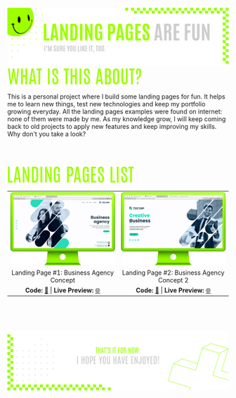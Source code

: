 ![A pretty README header](assets/Readme-Header.png)
![What is this about?](assets/Readme-What-is-this.png)

This is a personal project where I build some landing pages for fun. It helps me to learn new things, test new technologies and keep my portfolio growing everyday. All the landing pages examples were found on internet: none of them were made by me. As my knowledge grow, I will keep coming back to old projects to apply new features and keep improving my skills. Why don't you take a look?
<br />
<br />
<br />
<br />

![Landing pages list](assets/Readme-Landing-pages-list.png)

|         |             |    
| :-------------:|:-------------:|
| ![Landing page 1](assets/Readme-LP1.png) | ![Landing page 2](assets/Readme-LP2.png)  |
| Landing Page #1: Business Agency Concept      | Landing Page #2: Business Agency Concept 2  
| **Code:** [📄](https://github.com/malunaridev/Landing-Pages-Are-Fun/tree/master/1-business-agency-concept) \| **Live Preview:** [🌐](https://lpaf-business-agency-concept.vercel.app/) | **Code:** [📄](https://github.com/malunaridev/Landing-Pages-Are-Fun/tree/master/2-business-agency-concept-2) \| **Live Preview:** [🌐](https://lpaf-business-agency-concept-2.vercel.app/) 

<br />
<br />
<br />

![A pretty README footer](assets/Readme-Footer.png)